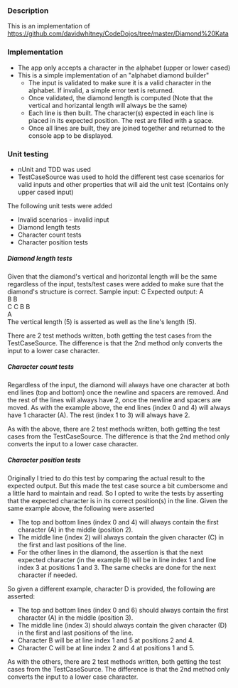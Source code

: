 ### Description
This is an implementation of https://github.com/davidwhitney/CodeDojos/tree/master/Diamond%20Kata

### Implementation
* The app only accepts a character in the alphabet (upper or lower cased)
* This is a simple implementation of an "alphabet diamond builder"
  * The input is validated to make sure it is a valid character in the alphabet. If invalid, a simple error text is returned.
  * Once validated, the diamond length is computed (Note that the vertical and horizantal length will always be the same)
  * Each line is then built. The character(s) expected in each line is placed in its expected position. The rest are filled with a space.
  * Once all lines are built, they are joined together and returned to the console app to be displayed.

### Unit testing
* nUnit and TDD was used
* TestCaseSource was used to hold the different test case scenarios for valid inputs and other properties that will aid the unit test (Contains only upper cased input)

The following unit tests were added
* Invalid scenarios - invalid input
* Diamond length tests
* Character count tests
* Character position tests

##### Diamond length tests
Given that the diamond's vertical and horizontal length will be the same regardless of the input, tests/test cases were added to make sure that the diamond's structure is correct. 
Sample input: C
Expected output:
    A    
  B   B  
C       C
  B   B  
    A    
The vertical length (5) is asserted as well as the line's length (5).

There are 2 test methods written, both getting the test cases from the TestCaseSource. The difference is that the 2nd method only converts the input to a lower case character. 

##### Character count tests
Regardless of the input, the diamond will always have one character at both end lines (top and bottom) once the newline and spacers are removed. And the rest of the lines will always have 2, once the newline and spacers are moved.
As with the example above, the end lines (index 0 and 4) will always have 1 character (A). The rest (index 1 to 3) will always have 2.

As with the above, there are 2 test methods written, both getting the test cases from the TestCaseSource. The difference is that the 2nd method only converts the input to a lower case character. 

##### Character position tests
Originally I tried to do this test by comparing the actual result to the expected output. But this made the test case source a bit cumbersome and a little hard to maintain and read. So I opted to write the tests by asserting that the expected character is in its correct position(s) in the line.
Given the same example above, the following were asserted
* The top and bottom lines (index 0 and 4) will always contain the first character (A) in the middle (position 2).
* The middle line (index 2) will always contain the given character (C) in the first and last positions of the line.
* For the other lines in the diamond, the assertion is that the next expected character (in the example B) will be in line index 1 and line index 3 at positions 1 and 3. The same checks are done for the next character if needed. 

So given a different example, character D is provided, the following are asserted:
 * The top and bottom lines (index 0 and 6) should always contain the first character (A) in the middle (position 3).
 * The middle line (index 3) should always contain the given character (D) in the first and last positions of the line.
 * Character B will be at line index 1 and 5 at positions 2 and 4.
 * Character C will be at line index 2 and 4 at positions 1 and 5.

As with the others, there are 2 test methods written, both getting the test cases from the TestCaseSource. The difference is that the 2nd method only converts the input to a lower case character. 
